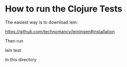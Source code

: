 How to run the Clojure Tests
============================

The easiest way is to download lein:

https://github.com/technomancy/leiningen#installation

Then run

lein test

In this directory
